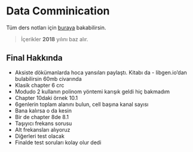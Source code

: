 # Data Comminication <!-- omit in toc -->

Tüm ders notları için [buraya][Tüm Notlar] bakabilirsin.

> İçerikler **2018** yılını baz alır.

## Final Hakkında

- Aksiste dökümanlarda hoca yansıları paylaştı. Kitabı da - libgen.io’dan bulabilirsin 60mb civarında
- Klasik chapter 6 crc
- Modudo 2 kullanın polinom yöntemi karışık geldi hiç bakmadım
- Chapter 10daki örnek 10.1
- 6genlerin toplam alanını bulun, cell başına kanal sayısı
- Bana kalırsa o da kesin
- Bir de chapter 8de 8.1
- Taşıyıcı frekans sorusu
- Alt frekansları alıyoruz
- Diğerleri test olacak
- Finalde test soruları kolay olur dedi

[Tüm Notlar]: https://drive.google.com/open?id=1POXaE_LuuZQlAghcndnr9ofED5iFD0Wp
